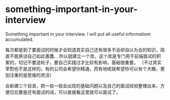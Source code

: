 # something-important-in-your-interview
Something important in your interview. I will put all useful informatiom accumulated.


每次都是到了要面试的时候才会知道其实自己还有很多不会却自以为会的知识，简直不能原谅自己如此愚蠢...
所以就建立一个库，这个库是专门用于前端面试的积累的，切记不要造轮子，要自己实践过才比较有影响，基础很重要。
（不过其实宰割也不是这样的，有的公司会希望你精通，而有地呢就希望你可以有个大概，更加注重的是思维的灵活）


会新建三个目录，把一些一般会出现的基础问题以及自己的面试经验整理出来，方便日后要是还有面试的话，可以直接看这里就可以面试了。
